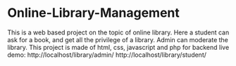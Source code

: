 # Online-Library-Management
This is a web based project on the topic of online library. Here a student can ask for a book, and get all the privilege of a library. Admin can moderate the library. This project is made of html, css, javascript and php for backend
live demo: http://localhost/library/admin/
http://localhost/library/student/
